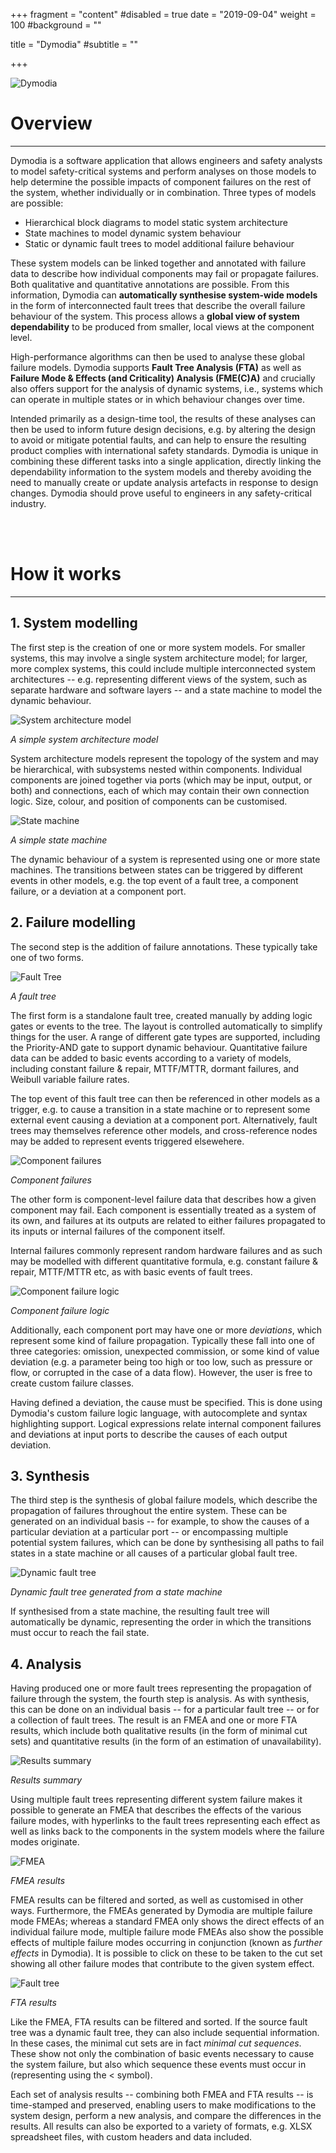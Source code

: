 +++
fragment = "content"
#disabled = true
date = "2019-09-04"
weight = 100
#background = ""

title = "Dymodia"
#subtitle = ""


  
+++

![Dymodia](/images/dymodia_interface.png "Dymodia")

Overview
========
---

Dymodia is a software application that allows engineers and safety analysts to model safety-critical systems and perform analyses on those models to help determine the possible impacts of component failures on the rest of the system, whether individually or in combination. Three types of models are possible:

* Hierarchical block diagrams to model static system architecture
* State machines to model dynamic system behaviour
* Static or dynamic fault trees to model additional failure behaviour

These system models can be linked together and annotated with failure data to describe how individual components may fail or propagate failures. Both qualitative and quantitative annotations are possible. From this information, Dymodia can **automatically synthesise system-wide models** in the form of interconnected fault trees that describe the overall failure behaviour of the system. This process allows a **global view of system dependability** to be produced from smaller, local views at the component level.

High-performance algorithms can then be used to analyse these global failure models. Dymodia supports **Fault Tree Analysis (FTA)** as well as **Failure Mode & Effects (and Criticality) Analysis (FME(C)A)** and crucially also offers support for the analysis of dynamic systems, i.e., systems which can operate in multiple states or in which behaviour changes over time. 

Intended primarily as a design-time tool, the results of these analyses can then be used to inform future design decisions, e.g. by altering the design to avoid or mitigate potential faults, and can help to ensure the resulting product complies with international safety standards. Dymodia is unique in combining these different tasks into a single application, directly linking the dependability information to the system models and thereby avoiding the need to manually create or update analysis artefacts in response to design changes. Dymodia should prove useful to engineers in any safety-critical industry.

<br><br>

How it works
============
---  


## 1. System modelling
The first step is the creation of one or more system models. For smaller systems, this may involve a single system architecture model; for larger, more complex systems, this could include multiple interconnected system architectures -- e.g. representing different views of the system, such as separate hardware and software layers -- and a state machine to model the dynamic behaviour.

![System architecture model](/images/system_architecture.PNG "System architecture model")

_A simple system architecture model_

System architecture models represent the topology of the system and may be hierarchical, with subsystems nested within components. Individual components are joined together via ports (which may be input, output, or both) and connections, each of which may contain their own connection logic. Size, colour, and position of components can be customised.

![State machine](/images/state_machine.PNG "State machine")

_A simple state machine_

The dynamic behaviour of a system is represented using one or more state machines. The transitions between states can be triggered by different events in other models, e.g. the top event of a fault tree, a component failure, or a deviation at a component port.

## 2. Failure modelling
The second step is the addition of failure annotations. These typically take one of two forms. 

![Fault Tree](/images/fault_tree.PNG "Fault tree")

_A fault tree_

The first form is a standalone fault tree, created manually by adding logic gates or events to the tree. The layout is controlled automatically to simplify things for the user. A range of different gate types are supported, including the Priority-AND gate to support dynamic behaviour. Quantitative failure data can be added to basic events according to a variety of models, including constant failure & repair, MTTF/MTTR, dormant failures, and Weibull variable failure rates.

The top event of this fault tree can then be referenced in other models as a trigger, e.g. to cause a transition in a state machine or to represent some external event causing a deviation at a component port. Alternatively, fault trees may themselves reference other models, and cross-reference nodes may be added to represent events triggered elsewehere.

![Component failures](/images/component_failures.PNG "Component failures")

_Component failures_

The other form is component-level failure data that describes how a given component may fail. Each component is essentially treated as a system of its own, and failures at its outputs are related to either failures propagated to its inputs or internal failures of the component itself. 

Internal failures commonly represent random hardware failures and as such may be modelled with different quantitative formula, e.g. constant failure & repair, MTTF/MTTR etc, as with basic events of fault trees. 

![Component failure logic](/images/component_failure_logic.PNG "Component failure logic")

_Component failure logic_

Additionally, each component port may have one or more _deviations_, which represent some kind of failure propagation. Typically these fall into one of three categories: omission, unexpected commission, or some kind of value deviation (e.g. a parameter being too high or too low, such as pressure or flow, or corrupted in the case of a data flow). However, the user is free to create custom failure classes.

Having defined a deviation, the cause must be specified. This is done using Dymodia's custom failure logic language, with autocomplete and syntax highlighting support. Logical expressions relate internal component failures and deviations at input ports to describe the causes of each output deviation.

## 3. Synthesis
The third step is the synthesis of global failure models, which describe the propagation of failures throughout the entire system. These can be generated on an individual basis -- for example, to show the causes of a particular deviation at a particular port -- or encompassing multiple potential system failures, which can be done by synthesising all paths to fail states in a state machine or all causes of a particular global fault tree.

![Dynamic fault tree](/images/dynamic_fault_tree.PNG "Dynamic fault tree")

_Dynamic fault tree generated from a state machine_

If synthesised from a state machine, the resulting fault tree will automatically be dynamic, representing the order in which the transitions must occur to reach the fail state.

## 4. Analysis
Having produced one or more fault trees representing the propagation of failure through the system, the fourth step is analysis. As with synthesis, this can be done on an individual basis -- for a particular fault tree -- or for a collection of fault trees. The result is an FMEA and one or more FTA results, which include both qualitative results (in the form of minimal cut sets) and quantitative results (in the form of an estimation of unavailability).

![Results summary](/images/results_summary.PNG "Results summary")

_Results summary_

Using multiple fault trees representing different system failure makes it possible to generate an FMEA that describes the effects of the various failure modes, with hyperlinks to the fault trees representing each effect as well as links back to the components in the system models where the failure modes originate.

![FMEA](/images/fmea_results.PNG "FMEA results")

_FMEA results_

FMEA results can be filtered and sorted, as well as customised in other ways. Furthermore, the FMEAs generated by Dymodia are multiple failure mode FMEAs; whereas a standard FMEA only shows the direct effects of an individual failure mode, multiple failure mode FMEAs also show the possible effects of multiple failure modes occurring in conjunction (known as _further effects_ in Dymodia). It is possible to click on these to be taken to the cut set showing all other failure modes that contribute to the given system effect.

![Fault tree](/images/fta_results.PNG "FTA results")

_FTA results_

Like the FMEA, FTA results can be filtered and sorted. If the source fault tree was a dynamic fault tree, they can also include sequential information. In these cases, the minimal cut sets are in fact _minimal cut sequences_. These show not only the combination of basic events necessary to cause the system failure, but also which sequence these events must occur in (representing using the < symbol).

Each set of analysis results -- combining both FMEA and FTA results -- is time-stamped and preserved, enabling users to make modifications to the system design, perform a new analysis, and compare the differences in the results. All results can also be exported to a variety of formats, e.g. XLSX spreadsheet files, with custom headers and data included.

